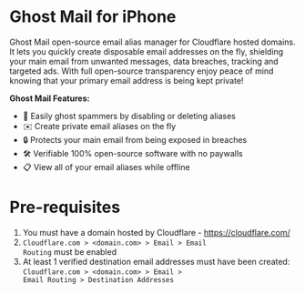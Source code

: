 # Ghost Mail for iPhone

Ghost Mail open-source email alias manager for Cloudflare hosted domains. It lets you quickly create disposable email addresses on the fly, shielding your main email from unwanted messages, data breaches, tracking and targeted ads. With full open-source transparency enjoy peace of mind knowing that your primary email address is being kept private!

**Ghost Mail Features:**  
- 📵 Easily ghost spammers by disabling or deleting aliases  
- ✉️ Create private email aliases on the fly  
- 🔒 Protects your main email from being exposed in breaches  
- 🛠️ Verifiable 100% open-source software with no paywalls  
- 📋 View all of your email aliases while offline  

# Pre-requisites

1. You must have a domain hosted by Cloudflare - https://cloudflare.com/
2. <code>Cloudflare.com > <domain.com> > Email > Email Routing</code> must be enabled
3. At least 1 verified destination email addresses must have been created:
       <code>Cloudflare.com > <domain.com> > Email > Email Routing > Destination Addresses</code> 
